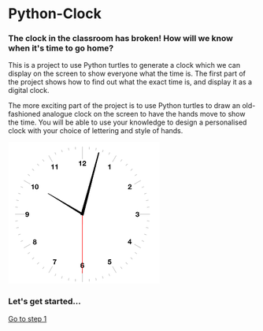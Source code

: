 # Python-Clock

### The clock in the classroom has broken! How will we know when it's time to go home?

This is a project to use Python turtles to generate a clock which we can display on the screen to show everyone what the time is. 
The first part of the project shows how to find out what the exact time is, and display it as a digital clock.

The more exciting part of the project is to use Python turtles to draw an old-fashioned analogue clock on the screen to have the hands move to show the time. You will be able to use your knowledge to design a personalised clock with your choice of lettering and style of hands.

![alt text](clock_example.png "One example analogue clock")

### Let's get started...

[Go to step 1](Step1-Whats_the_time)


